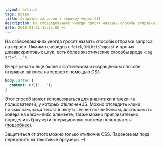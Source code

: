 ```yaml
---
layout: article
tags: notes
title: Отправка запросов к серверу через CSS
description: На собеседованиях иногда просят назвать способы отправки запроса на сервер. Помимо очевидных `fetch`, `XMLHttpRequest` и прочих джаваскриптовых штук, есть более экзотические способы.
date: 2018-01-21 13:25:00 +3
---
```

На собеседованиях иногда просят назвать способы отправки запроса на сервер. Помимо очевидных `fetch`, `XMLHttpRequest` и прочих джаваскриптовых штук, есть более экзотические способы вроде `<img src="...">`.

Вчера узнал о ещё более экзотическом и извращённом способе отправки запроса на сервер с помощью CSS:

```css
body::after {
  content: url('...');
}
```

Этот способ может использоваться для аналитики и трекинга пользователей, у которых отключен JS. Можно отследить клики по ссылкам, ввод текста в инпуты, клики по чекбоксам, длительность ховера на каком-либо элементе; также можно приблизительно определить браузер и операционную систему пользователя ([подробнее](https://github.com/jbtronics/CrookedStyleSheets)).

Защититься от этого можно только отключив CSS. Параноикам пора переходить на текстовые браузеры :–)
